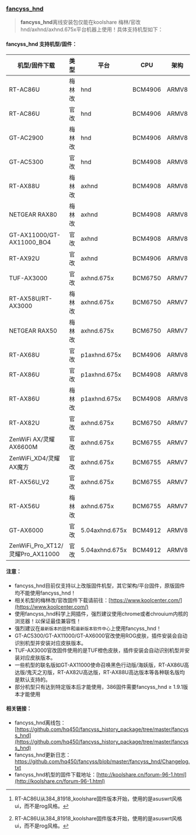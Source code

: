 ### [fancyss_hnd](https://github.com/hq450/fancyss/tree/master/fancyss_hnd)

> **fancyss_hnd**离线安装包仅能在koolshare 梅林/官改 hnd/axhnd/axhnd.675x平台机器上使用！具体支持机型如下：

#### fancyss_hnd 支持机型/固件：

| 机型/固件下载                    | 类型   | 平台           | CPU     | 架构  | 支持版本 | 皮肤            |
| -------------------------------- | ------ | -------------- | ------- | ----- | -------- | --------------- |
| RT-AC86U                         | 梅林改 | hnd            | BCM4906 | ARMV8 | 全部     | asuswrt         |
| RT-AC86U                         | 官改   | hnd            | BCM4906 | ARMV8 | 全部     | rog/asuswrt[^1] |
| GT-AC2900                        | 梅林改 | hnd            | BCM4906 | ARMV8 | ≥ 1.9.1  | asuswrt [^2]    |
| GT-AC5300                        | 官改   | hnd            | BCM4908 | ARMV8 | 全部     | rog             |
| RT-AX88U                         | 梅林改 | axhnd          | BCM4908 | ARMV8 | 全部     | asuswrt         |
| NETGEAR RAX80                    | 梅林改 | axhnd          | BCM4908 | ARMV8 | 全部     | asuswrt         |
| GT-AX11000/GT-AX11000_BO4        | 官改   | axhnd          | BCM4908 | ARMV8 | 全部     | rog             |
| RT-AX92U                         | 官改   | axhnd          | BCM4906 | ARMV8 | ≥ 1.9.1  | asuswrt         |
| TUF-AX3000                       | 官改   | axhnd.675x     | BCM6750 | ARMV7 | ≥ 1.8.3  | tuf             |
| RT-AX58U/RT-AX3000               | 梅林改 | axhnd.675x     | BCM6750 | ARMV7 | ≥ 1.8.4  | asuswrt         |
| NETGEAR RAX50                    | 梅林改 | axhnd.675x     | BCM6750 | ARMV7 | ≥ 1.8.4  | asuswrt         |
| RT-AX68U                         | 官改   | p1axhnd.675x   | BCM4906 | ARMV8 | ≥ 1.9.1  | asuswrt         |
| RT-AX86U                         | 官改   | p1axhnd.675x   | BCM4908 | ARMV8 | ≥ 1.8.3  | asuswrt         |
| RT-AX86U                         | 梅林改 | p1axhnd.675x   | BCM4908 | ARMV8 | ≥ 1.9.1  | asuswrt         |
| RT-AX82U                         | 官改   | axhnd.675x     | BCM6750 | ARMV7 | ≥ 1.8.4  | asuswrt         |
| ZenWiFi AX/灵耀 AX6600M          | 官改   | axhnd.675x     | BCM6755 | ARMV7 | ≥ 1.8.7  | asuswrt         |
| ZenWiFi_XD4/灵耀AX魔方           | 官改   | axhnd.675x     | BCM6755 | ARMV7 | ≥ 1.8.8  | asuswrt         |
| RT-AX56U_V2                      | 官改   | axhnd.675x     | BCM6755 | ARMV7 | ≥ 1.9.0  | asuswrt         |
| RT-AX56U                         | 梅林改 | axhnd.675x     | BCM6755 | ARMV7 | ≥ 1.9.1  | asuswrt         |
| GT-AX6000                        | 官改   | 5.04axhnd.675x | BCM4912 | ARMV8 | ≥ 1.9.6  | rog             |
| ZenWiFi_Pro_XT12/灵耀Pro_AX11000 | 官改   | 5.04axhnd.675x | BCM4912 | ARMV8 | ≥ 1.9.6  | asuswrt         |

#### 注意：

* fancyss_hnd目前仅支持以上改版固件机型，其它架构/平台固件，原版固件均不能使用fancyss_hnd！
* 相关机型的梅林改/官改固件下载请前往：[https://www.koolcenter.com/](https://www.koolcenter.com/)
* 使用fancyss_hnd科学上网插件，强烈建议使用chrome或者chrouium内核的浏览器！以保证最佳兼容性！
* 强烈建议在`最新版本的固件`和`最新版本软件中心`上使用fancyss_hnd！
* GT-AC5300/GT-AX11000/GT-AX6000官改使用ROG皮肤，插件安装会自动识别机型并安装对应皮肤版本。
* TUF-AX3000官改固件使用的是TUF橙色皮肤，插件安装会自动识别机型并安装对应皮肤版本。
* 一些机型的联名版如GT-AX11000使命召唤黑色行动版/海妖版，RT-AX86U高达版/鬼灭之刃版，RT-AX82U高达版，RT-AX88U高达版本等各种联名版均是默认支持的。
* 部分机型只有达到特定版本后才能使用，386固件需要fancyss_hnd ≥ 1.9.1版本才能使用

[^1]: RT-AC86U从384_81918_koolshare固件版本开始，使用的是asuswrt风格ui，而不是rog风格。

[^2]: RT-AC86U从384_81918_koolshare固件版本开始，使用的是asuswrt风格ui，而不是rog风格。

#### 相关链接：

* fancyss_hnd离线包：[https://github.com/hq450/fancyss_history_package/tree/master/fancyss_hnd](https://github.com/hq450/fancyss_history_package/tree/master/fancyss_hnd)
* fancyss_hnd更新日志：https://github.com/hq450/fancyss/blob/master/fancyss_hnd/Changelog.txt
* fancyss_hnd机型的固件下载地址：[http://koolshare.cn/forum-96-1.html](http://koolshare.cn/forum-96-1.html)